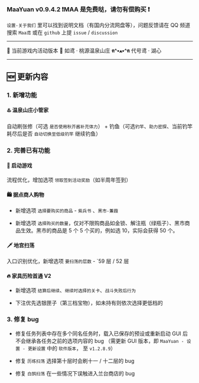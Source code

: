 ### **MaaYuan v0.9.4.2 ❗MAA 是免费哒，请勿有偿购买 ❗**

`设置-关于我们` 里可以找到说明文档（有国内分流网盘等），问题反馈请在 QQ 频道搜索 `Maa鸢` 或在 `github` 上提 `issue` / `discussion`

---

🐾 当前游戏内活动版本 🐾 如鸢 · 桃源温泉山庄 **ฅ^•ﻌ•^ฅ** 代号鸢 · 湖心

---

## 🆕 更新内容

### 1. **新增功能**

#### ♨️ **温泉山庄小管家**

自动刷张修（可选 `是否使用秋芥酱补充体力`） + 钓鱼（可选`钓竿`、`助力密探`、当前钓竿耗尽后是否 `自动切换至低级钓竿` 继续钓鱼）

### 2. **完善已有功能**

#### 🚀 **启动游戏**

流程优化，增加选项 `领取签到活动奖励`（如半周年签到）

#### 🛍️ **据点商人购物**

- 新增选项 `选择要购买的商品` - `紫兵书` 、`黑市-蒹葭`

- 新增选项 `选择购买的数量`，仅对不限购商品如金锁、解注瓶（绿瓶子）、黑市商品生效。黑市的商品是 5 个 5 个买的，例如选 10，实际会获得 50 个。

#### 🗡 **地宫扫荡**

入口识别优化，新增选项 `要扫荡的层数` - `59 层 / 52 层

#### 🔥 **家具历险首通 V2**

- 新增选项 `结算后继续`、`继续时选择的关卡`、`战斗失败后行为`

- 下注优先选银匣子（第三档宝物），如未持有则依次选择更低档的

### 3. **修复 bug**

- 修复任务列表中存在多个同名任务时，载入已保存的预设或重新启动 GUI 后不会继承各任务之前的选项内容的 bug （需更新 GUI 版本，即 `MaaYuan - 设置 - 更新设置` 中的 `软件版本`， 至 `v1.2.8.9`）

- 修复 `历练扫荡` 选择第十层时会刷十一 / 十二层的 bug

- 修复 `白鹄扫荡` 在一些情况下误触进入兰台商店的 bug
